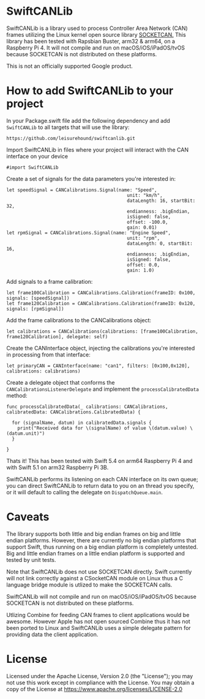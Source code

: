 # SwiftCANLib

SwiftCANLib is a library used to process Controller Area Network (CAN) frames utilizing the Linux kernel open source library [SOCKETCAN.](https://www.kernel.org/doc/Documentation/networking/can.txt)
This library has been tested with Rapsbian Buster, arm32 & arm64, on a Raspberry Pi 4.  It will not compile and run on macOS/iOS/iPadOS/tvOS because SOCKETCAN is not distributed on these platforms.

This is not an officially supported Google product.

# How to add SwiftCANLib to your project
In your Package.swift file add the following dependency and add `SwiftCANLib` to all targets that will use the library:
```
https://github.com/leisurehound/swiftcanlib.git
```
Import SwiftCANLib in files where your project will interact with the CAN interface on your device
```
#import SwiftCANLib
```
Create a set of signals for the data parameters you're interested in:
```
let speedSignal = CANCalibrations.Signal(name: "Speed",
                                            unit: "km/h",
                                            dataLength: 16, startBit: 32,
                                            endianness: .bigEndian,
                                            isSigned: false,
                                            offset: -100.0,
                                            gain: 0.01)
let rpmSignal = CANCalibrations.Signal(name: "Engine Speed",
                                            unit: "rpm",
                                            dataLength: 0, startBit: 16,
                                            endianness: .bigEndian,
                                            isSigned: false,
                                            offset: 0.0,
                                            gain: 1.0)
```
Add signals to a frame calibration:
```
let frame100Calibration = CANCalibrations.Calibration(frameID: 0x100, signals: [speedSignal])
let frame120Calibration = CANCalibrations.Calibration(frameID: 0x120, signals: [rpmSignal])
```
Add the frame calibrations to the CANCalibrations object:
```
let calibrations = CANCalibrations(calibrations: [frame100Calibration, frame120Calibration], delegate: self)
```
Create the CANInterface object, injecting the calibrations you're interested in processing from that interface:
```
let primaryCAN = CANInterface(name: "can1", filters: [0x100,0x120], calibrations: calibrations)

```
Create a delegate object that conforms the `CANCalibrationsListenerDelegate` and implement the `processCalibratedData` method:
```
func processCalibratedData(_ calibrations: CANCalibrations, calibratedData: CANCalibrations.CalibratedData) {

  for (signalName, datum) in calibratedData.signals {
    print("Received data for \(signalName) of value \(datum.value) \(datum.unit)")
  }

}
```
Thats it!  This has been tested with Swift 5.4 on arm64 Raspberry Pi 4 and with Swift 5.1 on arm32 Raspberry Pi 3B.

SwiftCANLib performs its listening on each CAN interface on its own queue; you can direct SwiftCANLib to return data to you on an thread you specify, or it will default to calling the delegate on `DispatchQueue.main`.

# Caveats

The library supports both little and big endian frames on big and little endian platforms.  However, there are currently no big endian platforms that support Swift, thus running on a big endian platform is completely untested.  Big and little endian frames on a little endian platform is supported and tested by unit tests.

Note that SwiftCANLib does not use SOCKETCAN directly.  Swift currently will not link correctly against a CSocketCAN module on Linux thus a C language bridge module is utlized to make the SOCKETCAN calls.

SwiftCANLib will not compile and run on macOS/iOS/iPadOS/tvOS because SOCKETCAN is not distributed on these platforms.

Utlizing Combine for feeding CAN frames to client applications would be awesome.  However Apple has not open sourced Combine thus it has not been ported to Linux and SwiftCANLib uses a simple delegate pattern for providing data the client application.

# License
Licensed under the Apache License, Version 2.0 (the "License"); you may not use this work except in compliance with the License.
You may obtain a copy of the License at https://www.apache.org/licenses/LICENSE-2.0
